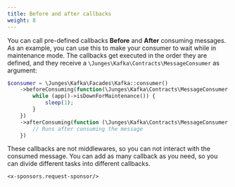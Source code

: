 ```yaml
---
title: Before and after callbacks
weight: 8
---
```


You can call pre-defined callbacks **Before** and **After** consuming messages. As an example, you can use this to make your consumer to wait while in maintenance mode.
The callbacks get executed in the order they are defined, and they receive a `\Junges\Kafka\Contracts\MessageConsumer` as argument:

```php
$consumer = \Junges\Kafka\Facades\Kafka::consumer()
    ->beforeConsuming(function(\Junges\Kafka\Contracts\MessageConsumer $consumer) {
        while (app()->isDownForMaintenance()) {
            sleep(1);
        }       
    })
    ->afterConsuming(function (\Junges\Kafka\Contracts\MessageConsumer $consumer) {
        // Runs after consuming the message
    })
```

These callbacks are not middlewares, so you can not interact with the consumed message.
You can add as many callback as you need, so you can divide different tasks into 
different callbacks.

```+parse
<x-sponsors.request-sponsor/>
```